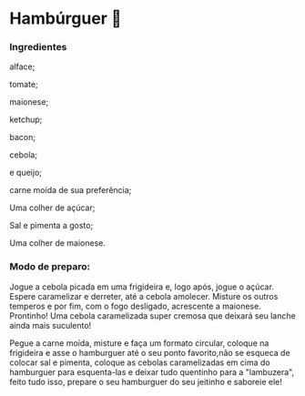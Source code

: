 # Hambúrguer :hamburger:

### Ingredientes 

alface;

tomate;

maionese;

ketchup;

bacon;

cebola;

e queijo;

carne moída de sua preferência;

Uma colher de açúcar;

Sal e pimenta a gosto;

Uma colher de maionese.

### Modo de preparo: 

Jogue a cebola picada em uma frigideira e, logo após, jogue o açúcar. Espere caramelizar e derreter, até a cebola amolecer. Misture os outros temperos e por fim, com o fogo desligado, acrescente a maionese. Prontinho! Uma cebola caramelizada super cremosa que deixará seu lanche ainda mais suculento!

Pegue a carne moída, misture e faça um formato circular, coloque na frigideira e asse o hamburguer até o seu ponto favorito,não se esqueca de colocar sal e pimenta, coloque as cebolas caramelizadas em cima do hamburguer para esquenta-las e deixar tudo quentinho para a "lambuzera", feito tudo isso, prepare o seu hamburguer do seu jeitinho e saboreie ele! 

